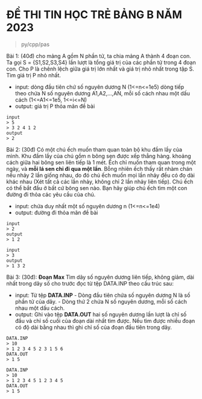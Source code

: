 # ĐỀ THI TIN HỌC TRẺ BẢNG B NĂM 2023
> py/cpp/pas


Bài 1: (40đ) cho mảng A gồm N phần tử, ta chia mảng A thành 4 đoạn con. Ta gọi S = {S1,S2,S3,S4} lần lượt là tổng giá trị của các phần tử trong 4 đoạn con. Cho P là chênh lệch giữa giá trị lớn nhất và giá trị nhỏ nhất trong tập S. Tìm giá trị P nhỏ nhất.
* input: dòng đầu tiên chứ số nguyên dương N (1<=n<=1e5)
         dòng tiếp theo chứa N số nguyên dương A1,A2,...,AN, mỗi số cách nhau một dấu cách (1<=A1<=1e5, 1<=i<=N)
* output: giá trị P thỏa mãn đề bài

```
input
> 5
> 3 2 4 1 2
output
> 2
```
Bài 2: (30đ) Có một chú ếch muốn tham quan toàn bộ khu đầm lầy của mình. Khu đầm lầy của chú gồm n bông sen được xếp thẳng hàng. khoảng cách giữa hai bông sen liên tiếp là 1 mét. Ếch chỉ muốn tham quan trong một ngày, và **mỗi lá sen chỉ đi qua một lần**. Bỗng nhiên ếch thấy rất nhàm chán nếu nhảy 2 lần giống nhau, do đó chú ếch muốn mọi lần nhảy đều có đọ dài khác nhau (Xét tất cả các lần nhảy, không chỉ 2 lần nhảy liên tiếp).
             Chú ếch có thể bắt đầu ở bất cứ bông sen nào. Bạn hãy giúp chú ếch tìm một con đường đi thỏa các yêu cầu của chú.
* input: chứa duy nhất một số nguyên dương n (1<=n<=1e4)
* output: đường đi thỏa mãn đề bài

```
input
> 2
output
> 1 2
```
```
input
> 3
output
> 1 3 2
```
Bài 3: (30đ): **Đoạn Max**
Tìm dãy số nguyên dương liên tiếp, không giảm, dài nhất trong dãy số cho trước đọc từ tệp DATA.INP theo cấu trúc sau:
* input: Từ tệp **DATA.INP**
         - Dòng đầu tiên chứa số nguyên dương N là số phần tử của dãy.
         - Dòng thứ 2 chứa N số nguyên dương, mỗi số cách nhau một dấu cách.
* output: Ghi vào tệp **DATA.OUT** hai số nguyên dương lần lượt là chỉ số đầu và chỉ số cuối của đoạn dài nhất tìm được. Nếu tìm được nhiều đoạn có độ dài bằng nhau thì ghi chỉ số của đoạn đầu tiên trong dãy.
```
DATA.INP
> 10
> 1 2 3 4 5 2 3 1 5 6
DATA.OUT
> 1 5
```
```
DATA.INP
> 10
> 1 2 3 4 5 1 2 3 4 5
DATA.OUT
> 1 5
```
